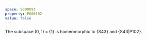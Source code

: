 ```yaml
---
space: S000093
property: P000102
value: false
---
```


The subspace $(0,1)\times\{1\}$ is homeomorphic to {S43} and {S43|P102}.
